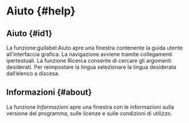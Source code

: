 # Aiuto {#help}

## Aiuto {#id1}

La funzione:guilabel:Aiuto apre una finestra contenente la guida utente all’interfaccia grafica. La navigazione avviene tramite collegamenti ipertestuali. La funzione Ricerca consente di cercare gli argomenti desiderati. Per reimpostare la lingua selezionare la lingua desiderata dall’elenco a discesa.

## Informazioni {#about}

La funzione *Informazioni* apre una finestra con le informazioni sulla versione del programma, sulle licenze e sulle condizioni di utilizzo.
